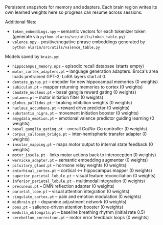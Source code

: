 Persistent snapshots for memory and adapters. Each brain region writes its
own learned weights here so progress can resume across sessions.

Additional files:
- ``token_embeddings.npy`` – semantic vectors for each tokenizer token
  (generate via ``python elarin/src/utils/token_table.py``)
- ``valence.npy`` – positive/negative phrase embeddings generated by
  ``python elarin/src/utils/valence_table.py``

Models saved by ``brain.py``:
- ``hippocampus_memory.npz`` – episodic recall database (starts empty)
- ``motor_cortex_adapters.pt`` – language generation adapters. Broca's area loads pretrained GPT-2; LoRA layers start at 0.
- ``dentate_gyrus.pt`` – encoder for new hippocampal memories (0 weights)
- ``subiculum.pt`` – mapper returning memories to cortex (0 weights)
- ``caudate_nucleus.pt`` – basal ganglia reward gating (0 weights)
- ``putamen.pt`` – motor initiation filter (0 weights)
- ``globus_pallidus.pt`` – braking inhibition weights (0 weights)
- ``nucleus_accumbens.pt`` – reward drive predictor (0 weights)
- ``substantia_nigra.pt`` – movement initiation booster (0 weights)
- ``amygdala_emotion.pt`` – emotional valence predictor guiding learning (0 weights)
- ``basal_ganglia_gating.pt`` – overall Go/No-Go controller (0 weights)
- ``corpus_callosum_bridge.pt`` – inter-hemispheric transfer adapter (0 weights)
- ``insular_mapping.pt`` – maps motor output to internal state feedback (0 weights)
- ``motor_insula.pt`` – links motor actions back to interoception (0 weights)
- ``wernicke_adapter.pt`` – semantic embedding augmenter (0 weights)
- ``pituitary_gland.pt`` – hormone relay weights (0 weights)
- ``entorhinal_cortex.pt`` – cortical ↔ hippocampus mapper (0 weights)
- ``superior_parietal_lobule.pt`` – visual feature reconciliation (0 weights)
- ``inferior_parietal_lobule.pt`` – multimodal integration (0 weights)
- ``precuneus.pt`` – DMN reflection adapter (0 weights)
- ``parietal_lobe.pt`` – visual attention integration (0 weights)
- ``cingulate_cortex.pt`` – pain and emotion modulation (0 weights)
- ``midbrain.pt`` – dopamine adjustment network (0 weights)
- ``pons.pt`` – salience-driven attention booster (0 weights)
- ``medulla_oblongata.pt`` – baseline breathing rhythm (initial rate 0.5)
- ``cerebellum_correction.pt`` – motor error feedback loops (0 weights)
